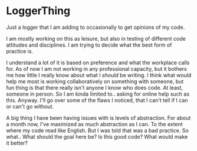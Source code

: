 # LoggerThing
Just a logger that I am adding to occasionally to get opinions of my code.

I am mostly working on this as leisure, but also in testing of different code attitudes and disciplines. I am trying to decide what the best form of practice is.

I understand a lot of it is based on preference and what the workplace calls for. As of now I am not working in any professional capacity, but it bothers me how little I really know about what I *should* be writing. I think what would help me most is working collaboratively on something with someone, but fun thing is that there really isn't anyone I know who does code. At least, someone in person. So I am kinda limited to.. asking for online help such as this. Anyway. I'll go over some of the flaws I noticed, that I can't tell if I can or can't go without.

A big thing I have been having issues with is levels of abstraction. For about a month now, I've maximized as much abstraction as I can. To the extent where my code read like English. But I was told that was a bad practice. So what.. What should the goal here be? Is this good code? What would make it better?
